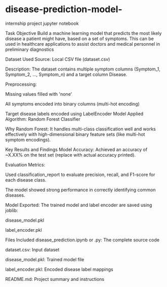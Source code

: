 # disease-prediction-model-
internship project jupyter notebook

Task Objective Build a machine learning model that predicts the most likely disease a patient might have, based on a set of symptoms. This can be used in healthcare applications to assist doctors and medical personnel in preliminary diagnostics

Dataset Used Source: Local CSV file (dataset.csv)

Description: The dataset contains multiple symptom columns (Symptom_1, Symptom_2, ..., Symptom_n) and a target column Disease.

Preprocessing:

Missing values filled with 'none'

All symptoms encoded into binary columns (multi-hot encoding)

Target disease labels encoded using LabelEncoder Model Applied Algorithm: Random Forest Classifier

Why Random Forest: It handles multi-class classification well and works effectively with high-dimensional binary feature sets (like multi-hot symptom encodings).

Key Results and Findings Model Accuracy: Achieved an accuracy of ~X.XX% on the test set (replace with actual accuracy printed).

Evaluation Metrics:

Used classification_report to evaluate precision, recall, and F1-score for each disease class.

The model showed strong performance in correctly identifying common diseases.

Model Exported: The trained model and label encoder are saved using joblib:

disease_model.pkl

label_encoder.pkl

Files Included disease_prediction.ipynb or .py: The complete source code

dataset.csv: Input dataset

disease_model.pkl: Trained model file

label_encoder.pkl: Encoded disease label mappings

README.md: Project summary and instructions
